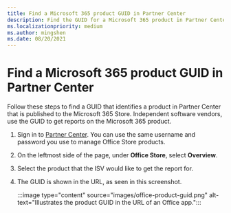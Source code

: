 ```yaml
---
title: Find a Microsoft 365 product GUID in Partner Center
description: Find the GUID for a Microsoft 365 product in Partner Center.
ms.localizationpriority: medium
ms.author: mingshen
ms.date: 08/20/2021
---
```


# Find a Microsoft 365 product GUID in Partner Center

Follow these steps to find a GUID that identifies a product in Partner Center that is published to the Microsoft 365 Store. Independent software vendors, use the GUID to get reports on the Microsoft 365 product.

1. Sign in to [Partner Center](https://partner.microsoft.com/dashboard/home). You can use the same username and password you use to manage Office Store products.
1. On the leftmost side of the page, under **Office Store**, select **Overview**.
1. Select the product that the ISV would like to get the report for.
1. The GUID is shown in the URL, as seen in this screenshot.

    :::image type="content" source="images/office-product-guid.png" alt-text="Illustrates the product GUID in the URL of an Office app.":::
